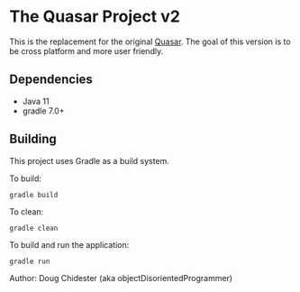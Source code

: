 # The Quasar Project v2
This is the replacement for the original [Quasar](https://github.com/objectDisorientedProgrammer/Quasar). The goal
of this version is to be cross platform and more user friendly.

## Dependencies
* Java 11
* gradle 7.0+

## Building
This project uses Gradle as a build system.

To build:

    gradle build

To clean:

    gradle clean

To build and run the application:

    gradle run


Author: Doug Chidester (aka objectDisorientedProgrammer)
